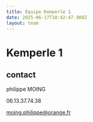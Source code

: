 ```yaml
---
title: Équipe Kemperle 1
date: 2025-06-17T10:42:47.908Z
layout: team
---
```


# Kemperle 1



## contact 

philippe MOING

06.13.37.74.38 

moing.philippe@orange.fr

